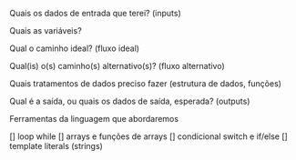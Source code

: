Quais os dados de entrada que terei? (inputs)

Quais as variáveis?

Qual o caminho ideal? (fluxo ideal)

Qual(is) o(s) caminho(s) alternativo(s)? (fluxo alternativo)

Quais tratamentos de dados preciso fazer (estrutura de dados, funções)

Qual é a saída, ou quais os dados de saída, esperada? (outputs)

Ferramentas da linguagem que abordaremos

[] loop while 
[] arrays e funções de arrays 
[] condicional switch e if/else 
[] template literals (strings)